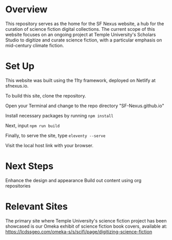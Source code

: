 # Overview

This repository serves as the home for the SF Nexus website, a hub for the curation of science fiction digital collections. The current scope of this website focuses on an ongoing project at Temple University's Scholars Studio to digitize and curate science fiction, with a particular emphasis on mid-century climate fiction.

# Set Up

This website was built using the 11ty framework, deployed on Netlify at sfnexus.io.

To build this site, clone the repository. 

Open your Terminal and change to the repo directory "SF-Nexus.github.io"

Install necessary packages by running `npm install` 

Next, input `npm run build`

Finally, to serve the site, type `eleventy --serve`

Visit the local host link with your browser.

# Next Steps

Enhance the design and appearance
Build out content using org repositories

# Relevant Sites

The primary site where Temple University's science fiction project has been showcased is our Omeka exhibit of science fiction book covers, available at: https://lcdssgeo.com/omeka-s/s/scifi/page/digitizing-science-fiction
